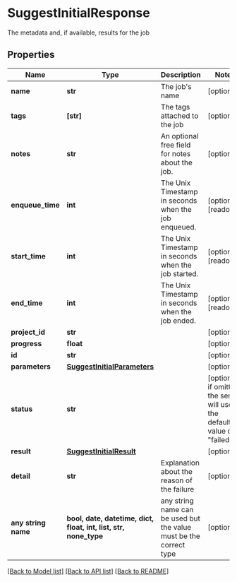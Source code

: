 # SuggestInitialResponse

The metadata and, if available, results for the job

## Properties
Name | Type | Description | Notes
------------ | ------------- | ------------- | -------------
**name** | **str** | The job&#39;s name | [optional] 
**tags** | **[str]** | The tags attached to the job | [optional] 
**notes** | **str** | An optional free field for notes about the job. | [optional] 
**enqueue_time** | **int** | The Unix Timestamp in seconds when the job enqueued. | [optional] [readonly] 
**start_time** | **int** | The Unix Timestamp in seconds when the job started. | [optional] [readonly] 
**end_time** | **int** | The Unix Timestamp in seconds when the job ended. | [optional] [readonly] 
**project_id** | **str** |  | [optional] 
**progress** | **float** |  | [optional] 
**id** | **str** |  | [optional] 
**parameters** | [**SuggestInitialParameters**](SuggestInitialParameters.md) |  | [optional] 
**status** | **str** |  | [optional]  if omitted the server will use the default value of "failed"
**result** | [**SuggestInitialResult**](SuggestInitialResult.md) |  | [optional] 
**detail** | **str** | Explanation about the reason of the failure  | [optional] 
**any string name** | **bool, date, datetime, dict, float, int, list, str, none_type** | any string name can be used but the value must be the correct type | [optional]

[[Back to Model list]](../README.md#documentation-for-models) [[Back to API list]](../README.md#documentation-for-api-endpoints) [[Back to README]](../README.md)


